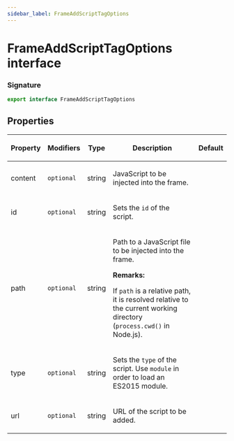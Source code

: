 ```yaml
---
sidebar_label: FrameAddScriptTagOptions
---
```


# FrameAddScriptTagOptions interface

### Signature

```typescript
export interface FrameAddScriptTagOptions
```

## Properties

<table><thead><tr><th>

Property

</th><th>

Modifiers

</th><th>

Type

</th><th>

Description

</th><th>

Default

</th></tr></thead>
<tbody><tr><td>

<span id="content">content</span>

</td><td>

`optional`

</td><td>

string

</td><td>

JavaScript to be injected into the frame.

</td><td>

</td></tr>
<tr><td>

<span id="id">id</span>

</td><td>

`optional`

</td><td>

string

</td><td>

Sets the `id` of the script.

</td><td>

</td></tr>
<tr><td>

<span id="path">path</span>

</td><td>

`optional`

</td><td>

string

</td><td>

Path to a JavaScript file to be injected into the frame.

**Remarks:**

If `path` is a relative path, it is resolved relative to the current working directory (`process.cwd()` in Node.js).

</td><td>

</td></tr>
<tr><td>

<span id="type">type</span>

</td><td>

`optional`

</td><td>

string

</td><td>

Sets the `type` of the script. Use `module` in order to load an ES2015 module.

</td><td>

</td></tr>
<tr><td>

<span id="url">url</span>

</td><td>

`optional`

</td><td>

string

</td><td>

URL of the script to be added.

</td><td>

</td></tr>
</tbody></table>
